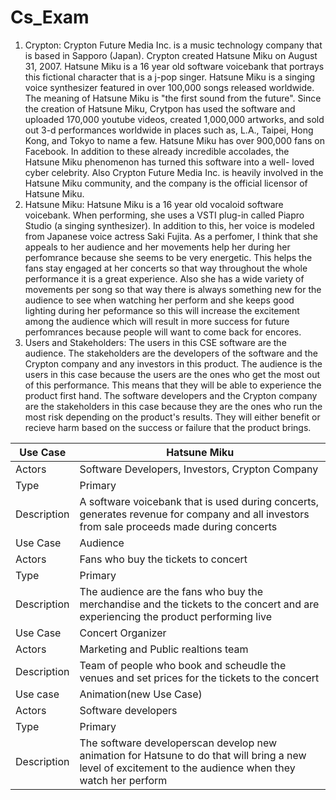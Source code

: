 # Cs_Exam
1) Crypton:
Crypton Future Media Inc. is a music technology company that is based in Sapporo (Japan). Crypton created Hatsune Miku on August 31, 2007. Hatsune Miku is a 16 year old software voicebank that portrays this fictional character that is a j-pop singer. Hatsune Miku is a singing voice synthesizer featured in over 100,000 songs released worldwide. The meaning of Hatsune Miku is "the first sound from the future". Since the creation of Hatsune Miku, Crytpon has used the software and uploaded 170,000 youtube videos, created 1,000,000 artworks, and sold out 3-d performances worldwide in places such as, L.A., Taipei, Hong Kong, and Tokyo to name a few. Hatsune Miku has over 900,000 fans on Facebook. In addition to these already incredible accolades, the Hatsune Miku phenomenon has turned this software into a well- loved cyber celebrity. Also Crypton Future Media Inc. is heavily involved in the Hatsune Miku community, and the company is the official licensor of Hatsune Miku. 
2) Hatsune Miku:
Hatsune Miku is a 16 year old vocaloid software voicebank. When performing, she uses a VSTI plug-in called Piapro Studio (a singing synthesizer). In addition to this, her voice is modeled from Japanese voice actress Saki Fujita. As a perfomer, I think that she appeals to her audience and her movements help her during her perfomrance because she seems to be very energetic. This helps the fans stay engaged at her concerts so that way throughout the whole performance it is a great experience. Also she has a wide variety of movements per song so that way there is always something new for the audience to see when watching her perform and she keeps good lighting during her peformance so this will increase the excitement among the audience which will result in more success for future perfomrances because people will want to come back for encores. 
3) Users and Stakeholders:
The users in this CSE software are the audience. The stakeholders are the developers of the software and the Crypton company and any investors in this product. The audience is the users in this case because the users are the ones who get the most out of this performance. This means that they will be able to experience the product first hand. The software developers and the Crypton company are the stakeholders in this case because they are the ones who run the most risk depending on the product's results. They will either benefit or recieve harm based on the success or failure that the product brings. 


|Use Case| Hatsune Miku|
-----------|-------------
|Actors| Software Developers, Investors, Crypton Company|
|Type| Primary|
|Description| A software voicebank that is used during concerts, generates revenue for company and all investors from sale proceeds made during concerts |
|Use Case| Audience|
|Actors| Fans who buy the tickets to concert|
|Type| Primary|
|Description| The audience are the fans who buy the merchandise and the tickets to the concert and are experiencing the product performing live|
|Use Case| Concert Organizer|
|Actors| Marketing and Public realtions team  |
|Description| Team of people who book and scheudle the venues and set prices for the tickets to the concert |
|Use case| Animation(new Use Case) |
|Actors| Software developers|
|Type| Primary|
|Description| The software developerscan develop new animation for Hatsune to do that will bring a new level of excitement to the audience when they watch her perform|
